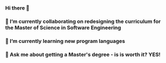 ### Hi there 👋


### 🔭 I’m currently collaborating on redesigning the curriculum for the Master of Science in Software Engineering
### 🌱 I’m currently learning new program languages

### 💬 Ask me about getting a Master's degree - is is worth it? YES!

<!--
**ShariPM46/ShariPM46** is a ✨ _special_ ✨ repository because its `README.md` (this file) appears on your GitHub profile.

Here are some ideas to get you started:



-->
